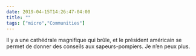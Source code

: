 ```yaml
---
date: 2019-04-15T14:26:47-04:00
title: ""
tags: ["micro","Communities"]
---
```

Il y a une cathédrale magnifique qui brûle, et le président américain se permet de donner des conseils aux sapeurs-pompiers. Je n’en peux plus.
